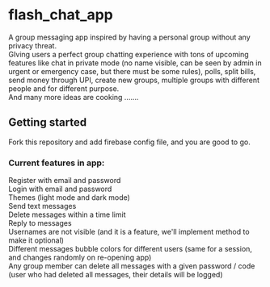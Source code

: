 # flash_chat_app

A group messaging app inspired by having a personal group without any privacy threat.<br />
GIving users a perfect group chatting experience with tons of upcoming features like chat in private mode (no name visible, can be seen by admin in urgent or emergency case, but there must be some rules), polls, split bills, send money through UPI, create new groups, multiple groups with different people and for different purpose.<br />
And many more ideas are cooking .......

## Getting started
Fork this repository and add firebase config file, and you are good to go.<br />

### Current features in app:
Register with email and password<br />
Login with email and password<br />
Themes (light mode and dark mode)<br />
Send text messages<br />
Delete messages within a time limit<br />
Reply to messages<br />
Usernames are not visible (and it is a feature, we'll implement method to make it optional)<br />
Different messages bubble colors for different users (same for a session, and changes randomly on re-opening app)<br />
Any group member can delete all messages with a given password / code (user who had deleted all messages, their details will be logged)<br />
